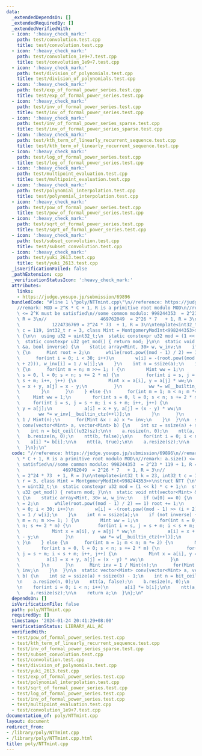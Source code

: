 ```yaml
---
data:
  _extendedDependsOn: []
  _extendedRequiredBy: []
  _extendedVerifiedWith:
  - icon: ':heavy_check_mark:'
    path: test/convolution.test.cpp
    title: test/convolution.test.cpp
  - icon: ':heavy_check_mark:'
    path: test/convolution_1e9+7.test.cpp
    title: test/convolution_1e9+7.test.cpp
  - icon: ':heavy_check_mark:'
    path: test/division_of_polynomials.test.cpp
    title: test/division_of_polynomials.test.cpp
  - icon: ':heavy_check_mark:'
    path: test/exp_of_formal_power_series.test.cpp
    title: test/exp_of_formal_power_series.test.cpp
  - icon: ':heavy_check_mark:'
    path: test/inv_of_formal_power_series.test.cpp
    title: test/inv_of_formal_power_series.test.cpp
  - icon: ':heavy_check_mark:'
    path: test/inv_of_formal_power_series_sparse.test.cpp
    title: test/inv_of_formal_power_series_sparse.test.cpp
  - icon: ':heavy_check_mark:'
    path: test/kth_term_of_linearly_recurrent_sequence.test.cpp
    title: test/kth_term_of_linearly_recurrent_sequence.test.cpp
  - icon: ':heavy_check_mark:'
    path: test/log_of_formal_power_series.test.cpp
    title: test/log_of_formal_power_series.test.cpp
  - icon: ':heavy_check_mark:'
    path: test/multipoint_evaluation.test.cpp
    title: test/multipoint_evaluation.test.cpp
  - icon: ':heavy_check_mark:'
    path: test/polynomial_interpolation.test.cpp
    title: test/polynomial_interpolation.test.cpp
  - icon: ':heavy_check_mark:'
    path: test/pow_of_formal_power_series.test.cpp
    title: test/pow_of_formal_power_series.test.cpp
  - icon: ':heavy_check_mark:'
    path: test/sqrt_of_formal_power_series.test.cpp
    title: test/sqrt_of_formal_power_series.test.cpp
  - icon: ':heavy_check_mark:'
    path: test/subset_convolution.test.cpp
    title: test/subset_convolution.test.cpp
  - icon: ':heavy_check_mark:'
    path: test/yuki_2613.test.cpp
    title: test/yuki_2613.test.cpp
  _isVerificationFailed: false
  _pathExtension: cpp
  _verificationStatusIcon: ':heavy_check_mark:'
  attributes:
    links:
    - https://judge.yosupo.jp/submission/69896
  bundledCode: "#line 1 \"poly/NTTmint.cpp\"\n//reference: https://judge.yosupo.jp/submission/69896\n\
    //remark: MOD = 2^K * C + 1, R is a primitive root modulo MOD\n//remark: a.size()\
    \ <= 2^K must be satisfied\n//some common modulo: 998244353  = 2^23 * 119 + 1,\
    \ R = 3\n//                    469762049  = 2^26 * 7   + 1, R = 3\n//        \
    \            1224736769 = 2^24 * 73  + 1, R = 3\n\ntemplate<int32_t k = 23, int32_t\
    \ c = 119, int32_t r = 3, class Mint = MontgomeryModInt<998244353>>\nstruct NTT\
    \ {\n\n  using u32 = uint32_t;\n  static constexpr u32 mod = (1 << k) * c + 1;\n\
    \  static constexpr u32 get_mod() { return mod; }\n\n  static void ntt(vector<Mint>\
    \ &a, bool inverse) {\n    static array<Mint, 30> w, w_inv;\n    if (w[0] == 0)\
    \ {\n      Mint root = 2;\n      while(root.pow((mod - 1) / 2) == 1) root += 1;\n\
    \      for(int i = 0; i < 30; i++)\n        w[i] = -(root.pow((mod - 1) >> (i\
    \ + 2))), w_inv[i] = 1 / w[i];\n    }\n    int n = ssize(a);\n    if (not inverse)\
    \ {\n      for(int m = n; m >>= 1; ) {\n        Mint ww = 1;\n        for(int\
    \ s = 0, l = 0; s < n; s += 2 * m) {\n          for(int i = s, j = s + m; i <\
    \ s + m; i++, j++) {\n            Mint x = a[i], y = a[j] * ww;\n            a[i]\
    \ = x + y, a[j] = x - y;\n          }\n          ww *= w[__builtin_ctz(++l)];\n\
    \        }\n      }\n    } else {\n      for(int m = 1; m < n; m *= 2) {\n   \
    \     Mint ww = 1;\n        for(int s = 0, l = 0; s < n; s += 2 * m) {\n     \
    \     for(int i = s, j = s + m; i < s + m; i++, j++) {\n            Mint x = a[i],\
    \ y = a[j];\n            a[i] = x + y, a[j] = (x - y) * ww;\n          }\n   \
    \       ww *= w_inv[__builtin_ctz(++l)];\n        }\n      }\n      Mint inv =\
    \ 1 / Mint(n);\n      for(Mint &x : a) x *= inv;\n    }\n  }\n\n  static vector<Mint>\
    \ conv(vector<Mint> a, vector<Mint> b) {\n    int sz = ssize(a) + ssize(b) - 1;\n\
    \    int n = bit_ceil((u32)sz);\n\n    a.resize(n, 0);\n    ntt(a, false);\n \
    \   b.resize(n, 0);\n    ntt(b, false);\n\n    for(int i = 0; i < n; i++)\n  \
    \    a[i] *= b[i];\n\n    ntt(a, true);\n\n    a.resize(sz);\n\n    return a;\n\
    \  }\n};\n"
  code: "//reference: https://judge.yosupo.jp/submission/69896\n//remark: MOD = 2^K\
    \ * C + 1, R is a primitive root modulo MOD\n//remark: a.size() <= 2^K must be\
    \ satisfied\n//some common modulo: 998244353  = 2^23 * 119 + 1, R = 3\n//    \
    \                469762049  = 2^26 * 7   + 1, R = 3\n//                    1224736769\
    \ = 2^24 * 73  + 1, R = 3\n\ntemplate<int32_t k = 23, int32_t c = 119, int32_t\
    \ r = 3, class Mint = MontgomeryModInt<998244353>>\nstruct NTT {\n\n  using u32\
    \ = uint32_t;\n  static constexpr u32 mod = (1 << k) * c + 1;\n  static constexpr\
    \ u32 get_mod() { return mod; }\n\n  static void ntt(vector<Mint> &a, bool inverse)\
    \ {\n    static array<Mint, 30> w, w_inv;\n    if (w[0] == 0) {\n      Mint root\
    \ = 2;\n      while(root.pow((mod - 1) / 2) == 1) root += 1;\n      for(int i\
    \ = 0; i < 30; i++)\n        w[i] = -(root.pow((mod - 1) >> (i + 2))), w_inv[i]\
    \ = 1 / w[i];\n    }\n    int n = ssize(a);\n    if (not inverse) {\n      for(int\
    \ m = n; m >>= 1; ) {\n        Mint ww = 1;\n        for(int s = 0, l = 0; s <\
    \ n; s += 2 * m) {\n          for(int i = s, j = s + m; i < s + m; i++, j++) {\n\
    \            Mint x = a[i], y = a[j] * ww;\n            a[i] = x + y, a[j] = x\
    \ - y;\n          }\n          ww *= w[__builtin_ctz(++l)];\n        }\n     \
    \ }\n    } else {\n      for(int m = 1; m < n; m *= 2) {\n        Mint ww = 1;\n\
    \        for(int s = 0, l = 0; s < n; s += 2 * m) {\n          for(int i = s,\
    \ j = s + m; i < s + m; i++, j++) {\n            Mint x = a[i], y = a[j];\n  \
    \          a[i] = x + y, a[j] = (x - y) * ww;\n          }\n          ww *= w_inv[__builtin_ctz(++l)];\n\
    \        }\n      }\n      Mint inv = 1 / Mint(n);\n      for(Mint &x : a) x *=\
    \ inv;\n    }\n  }\n\n  static vector<Mint> conv(vector<Mint> a, vector<Mint>\
    \ b) {\n    int sz = ssize(a) + ssize(b) - 1;\n    int n = bit_ceil((u32)sz);\n\
    \n    a.resize(n, 0);\n    ntt(a, false);\n    b.resize(n, 0);\n    ntt(b, false);\n\
    \n    for(int i = 0; i < n; i++)\n      a[i] *= b[i];\n\n    ntt(a, true);\n\n\
    \    a.resize(sz);\n\n    return a;\n  }\n};\n"
  dependsOn: []
  isVerificationFile: false
  path: poly/NTTmint.cpp
  requiredBy: []
  timestamp: '2024-01-24 20:41:29+08:00'
  verificationStatus: LIBRARY_ALL_AC
  verifiedWith:
  - test/pow_of_formal_power_series.test.cpp
  - test/kth_term_of_linearly_recurrent_sequence.test.cpp
  - test/inv_of_formal_power_series_sparse.test.cpp
  - test/subset_convolution.test.cpp
  - test/convolution.test.cpp
  - test/division_of_polynomials.test.cpp
  - test/yuki_2613.test.cpp
  - test/exp_of_formal_power_series.test.cpp
  - test/polynomial_interpolation.test.cpp
  - test/sqrt_of_formal_power_series.test.cpp
  - test/log_of_formal_power_series.test.cpp
  - test/inv_of_formal_power_series.test.cpp
  - test/multipoint_evaluation.test.cpp
  - test/convolution_1e9+7.test.cpp
documentation_of: poly/NTTmint.cpp
layout: document
redirect_from:
- /library/poly/NTTmint.cpp
- /library/poly/NTTmint.cpp.html
title: poly/NTTmint.cpp
---
```

